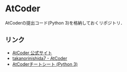 # AtCoder

AtCoderの提出コード(Python 3)を格納しておくリポジトリ．

## リンク

- [AtCoder 公式サイト](https://atcoder.jp/home)
- [takanorinishida7 - AtCoder](https://atcoder.jp/users/takanorinishida7)
- [AtCoderチートシート (Python 3)](./cheat.md)
